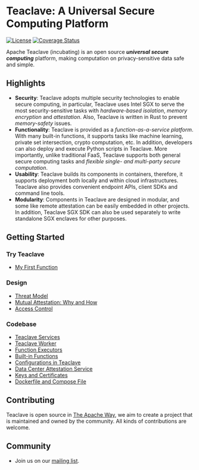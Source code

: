 # Teaclave: A Universal Secure Computing Platform

[![License](https://img.shields.io/badge/license-Apache-green.svg)](LICENSE)
[![Coverage Status](https://coveralls.io/repos/github/apache/incubator-teaclave/badge.svg?branch=master)](https://coveralls.io/github/apache/incubator-teaclave?branch=master)

Apache Teaclave (incubating) is an open source ***universal secure computing***
platform, making computation on privacy-sensitive data safe and simple.

## Highlights

- **Security**:
  Teaclave adopts multiple security technologies to enable secure computing, in
  particular, Teaclave uses Intel SGX to serve the most security-sensitive tasks
  with *hardware-based isolation*, *memory encryption* and *attestation*.
  Also, Teaclave is written in Rust to prevent *memory-safety* issues.
- **Functionality**:
  Teaclave is provided as a *function-as-a-service platform*. With many built-in
  functions, it supports tasks like machine learning, private set intersection,
  crypto computation, etc. In addition, developers can also deploy and execute
  Python scripts in Teaclave. More importantly, unlike traditional FaaS,
  Teaclave supports both general secure computing tasks and *flexible
  single- and multi-party secure computation*.
- **Usability**:
  Teaclave builds its components in containers, therefore, it supports
  deployment both locally and within cloud infrastructures. Teaclave also
  provides convenient endpoint APIs, client SDKs and command line tools.
- **Modularity**:
  Components in Teaclave are designed in modular, and some like remote
  attestation can be easily embedded in other projects. In addition, Teaclave
  SGX SDK can also be used separately to write standalone SGX enclaves for other
  purposes.

## Getting Started

### Try Teaclave

- [My First Function](docs/my-first-function.md)

### Design

- [Threat Model](docs/threat-model.md)
- [Mutual Attestation: Why and How](docs/mutual-attestation.md)
- [Access Control](docs/access-control.md)

### Codebase

- [Teaclave Services](services)
- [Teaclave Worker](worker)
- [Function Executors](executor)
- [Built-in Functions](function)
- [Configurations in Teaclave](config)
- [Data Center Attestation Service](dcap)
- [Keys and Certificates](keys)
- [Dockerfile and Compose File](docker)

## Contributing

Teaclave is open source in [The Apache Way](https://www.apache.org/theapacheway/),
we aim to create a project that is maintained and owned by the community. All
kinds of contributions are welcome.

## Community

- Join us on our [mailing list](https://lists.apache.org/list.html?dev@teaclave.apache.org).
